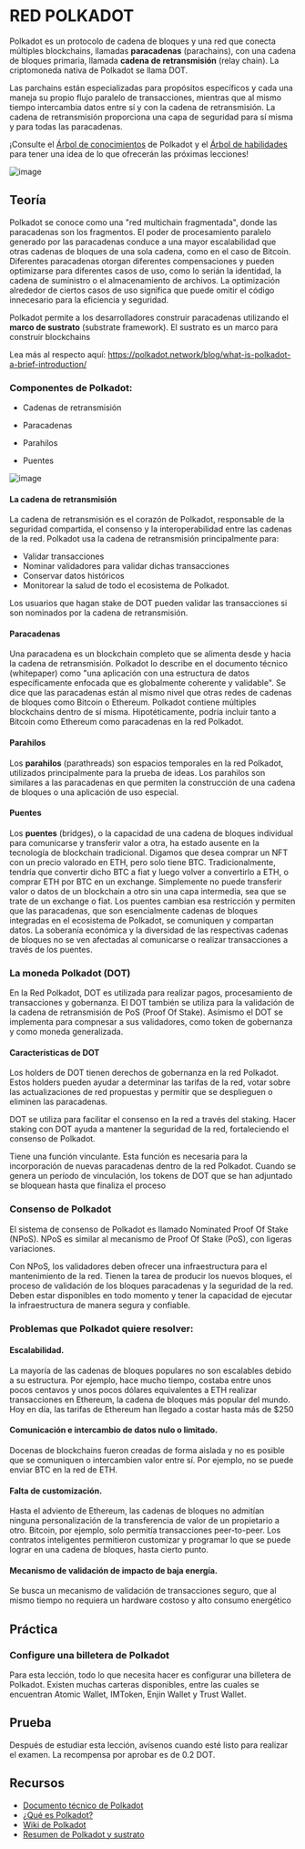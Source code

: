 # RED POLKADOT

Polkadot es un protocolo de cadena de bloques y una red que conecta múltiples blockchains, llamadas **paracadenas** (parachains), con una cadena de bloques primaria, llamada **cadena de retransmisión** (relay chain). La criptomoneda nativa de Polkadot se llama DOT.

Las parchains están especializadas para propósitos específicos y cada una maneja su propio flujo paralelo de transacciones, mientras que al mismo tiempo intercambia datos entre sí y con la cadena de retransmisión. La cadena de retransmisión proporciona una capa de seguridad para sí misma y para todas las paracadenas.

¡Consulte el [Árbol de conocimientos](https://github.com/BlockDevsUnited/learn-and-earn/blob/master/Lessons/English/L_EARN/CryptoCurrencies/Polkadot/Polkadot_Knowledge_Tree.jpg) de Polkadot y el [Árbol de habilidades](https://github.com/BlockDevsUnited/learn-and-earn/blob/master/Lessons/English/L_EARN/CryptoCurrencies/Polkadot/Polkadot_Skill_Tree.jpg) para tener una idea de lo que ofrecerán las próximas lecciones!

![image](https://user-images.githubusercontent.com/58176712/133651482-17e1b88e-a71f-4274-adbe-1a788f439741.png)

## Teoría

Polkadot se conoce como una "red multichain fragmentada", donde las paracadenas son los fragmentos. El poder de procesamiento paralelo generado por las paracadenas conduce a una mayor escalabilidad que otras cadenas de bloques de una sola cadena, como en el caso de Bitcoin. Diferentes paracadenas otorgan diferentes compensaciones y pueden optimizarse para diferentes casos de uso, como lo serián la identidad, la cadena de suministro o el almacenamiento de archivos. La optimización alrededor de ciertos casos de uso significa que puede omitir el código innecesario para la eficiencia y seguridad.

Polkadot permite a los desarrolladores construir paracadenas utilizando el **marco de sustrato** (substrate framework). El sustrato es un marco para construir blockchains

Lea más al respecto aquí: https://polkadot.network/blog/what-is-polkadot-a-brief-introduction/

### Componentes de Polkadot:

* Cadenas de retransmisión

* Paracadenas

* Parahilos

* Puentes

![image](https://user-images.githubusercontent.com/58176712/133652249-cd4c4747-5202-42c5-b521-00d3d6a18917.png)



#### La cadena de retransmisión

La cadena de retransmisión es el corazón de Polkadot, responsable de la seguridad compartida, el consenso y la interoperabilidad entre las cadenas de la red. Polkadot usa la cadena de retransmisión principalmente para:

* Validar transacciones
* Nominar validadores para validar dichas transacciones
* Conservar datos históricos
* Monitorear la salud de todo el ecosistema de Polkadot.

Los usuarios que hagan stake de DOT pueden validar las transacciones si son nominados por la cadena de retransmisión.

#### Paracadenas

Una paracadena es un blockchain completo que se alimenta desde y hacia la cadena de retransmisión. Polkadot lo describe en el documento técnico (whitepaper) como "una aplicación con una estructura de datos específicamente enfocada que es globalmente coherente y validable".
Se dice que las paracadenas están al mismo nivel que otras redes de cadenas de bloques como Bitcoin o Ethereum. Polkadot contiene múltiples blockchains dentro de sí misma. Hipotéticamente, podría incluir tanto a Bitcoin como Ethereum como paracadenas en la red Polkadot.

#### Parahilos

Los **parahilos** (parathreads) son espacios temporales en la red Polkadot, utilizados principalmente para la prueba de ideas.
Los parahilos son similares a las paracadenas en que permiten la construcción de una cadena de bloques o una aplicación de uso especial.

#### Puentes

Los **puentes** (bridges), o la capacidad de una cadena de bloques individual para comunicarse y transferir valor a otra, ha estado ausente en la tecnología de blockchain tradicional.
Digamos que desea comprar un NFT con un precio valorado en ETH, pero solo tiene BTC. Tradicionalmente, tendría que convertir dicho BTC a fiat y luego volver a convertirlo a ETH, o comprar ETH por BTC en un exchange. Simplemente no puede transferir valor o datos de un blockchain a otro sin una capa intermedia, sea que se trate de un exchange o fiat.
Los puentes cambian esa restricción y permiten que las paracadenas, que son esencialmente cadenas de bloques integradas en el ecosistema de Polkadot, se comuniquen y compartan datos. La soberanía económica y la diversidad de las respectivas cadenas de bloques no se ven afectadas al comunicarse o realizar transacciones a través de los puentes.

### La moneda Polkadot (DOT)

En la Red Polkadot, DOT es utilizada para realizar pagos, procesamiento de transacciones y gobernanza. El DOT también se utiliza para la validación de la cadena de retransmisión de PoS (Proof Of Stake). Asímismo el DOT se implementa para compnesar a sus validadores, como token de gobernanza y como moneda generalizada.

#### Características de DOT

Los holders de DOT tienen derechos de gobernanza en la red Polkadot. Estos holders pueden ayudar a determinar las tarifas de la red, votar sobre las actualizaciones de red propuestas y permitir que se desplieguen o eliminen las paracadenas.

DOT se utiliza para facilitar el consenso en la red a través del staking. Hacer staking con DOT ayuda a mantener la seguridad de la red, fortaleciendo el consenso de Polkadot.

Tiene una función vinculante. Esta función es necesaria para la incorporación de nuevas paracadenas dentro de la red Polkadot. Cuando se genera un período de vinculación, los tokens de DOT que se han adjuntado se bloquean hasta que finaliza el proceso

### Consenso de Polkadot

El sistema de consenso de Polkadot es llamado Nominated Proof Of Stake (NPoS). NPoS es similar al mecanismo de Proof Of Stake (PoS), con ligeras variaciones.

Con NPoS, los validadores deben ofrecer una infraestructura para el mantenimiento de la red. Tienen la tarea de producir los nuevos bloques, el proceso de validación de los bloques paracadenas y la seguridad de la red. Deben estar disponibles en todo momento y tener la capacidad de ejecutar la infraestructura de manera segura y confiable.

### Problemas que Polkadot quiere resolver:

#### Escalabilidad.


La mayoría de las cadenas de bloques populares no son escalables debido a su estructura.
Por ejemplo, hace mucho tiempo, costaba entre unos pocos centavos y unos pocos dólares equivalentes a ETH realizar transacciones en Ethereum, la cadena de bloques más popular del mundo. Hoy en día, las tarifas de Ethereum han llegado a costar hasta más de $250

#### Comunicación e intercambio de datos nulo o limitado.


Docenas de blockchains fueron creadas de forma aislada y no es posible que se comuniquen o intercambien valor entre sí. Por ejemplo, no se puede enviar BTC en la red de ETH.

#### Falta de customización.


Hasta el adviento de Ethereum, las cadenas de bloques no admitían ninguna personalización de la transferencia de valor de un propietario a otro. Bitcoin, por ejemplo, solo permitía transacciones peer-to-peer. Los contratos inteligentes permitieron customizar y programar lo que se puede lograr en una cadena de bloques, hasta cierto punto.


#### Mecanismo de validación de impacto de baja energía.

Se busca un mecanismo de validación de transacciones seguro, que al mismo tiempo no requiera un hardware costoso y alto consumo energético

## Práctica

### Configure una billetera de Polkadot

Para esta lección, todo lo que necesita hacer es configurar una billetera de Polkadot. Existen muchas carteras disponibles, entre las cuales se encuentran Atomic Wallet, IMToken, Enjin Wallet y Trust Wallet.

## Prueba

Después de estudiar esta lección, avísenos cuando esté listo para realizar el examen. La recompensa por aprobar es de 0.2 DOT.

## Recursos

* [Documento técnico de Polkadot](https://polkadot.network/PolkaDotPaper.pdf)
* [¿Qué es Polkadot?](https://polkadot.network/blog/what-is-polkadot-a-brief-introduction)
* [Wiki de Polkadot](https://wiki.polkadot.network/)
* [Resumen de Polkadot y sustrato](https://medium.com/polkadot-network/a-brief-summary-of-everything-substrate-and-polkadot-f1f21071499d)

